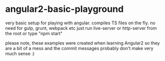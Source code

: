 # angular2-basic-playground


very basic setup for playing with angular. compiles TS files on the fly. 
no need for gulp, grunt, webpack etc
just run live-server or http-server from the root or type "npm start"   


please note, these examples were created when learning Angular2 so they are a bit of a mess and the commit messages probably don't make very much sense :)  


